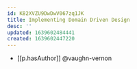```yaml
---
id: K82XVZU9DwDwV067zq1JK
title: Implementing Domain Driven Design
desc: ''
updated: 1639602484441
created: 1639602447220
---
```



- [[p.hasAuthor]] @vaughn-vernon

